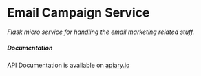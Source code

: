 # Email Campaign Service
*Flask micro service for handling the email marketing related stuff.*

##### Documentation
API Documentation is available on [apiary.io](http://docs.emailcampaignservice.apiary.io/)
